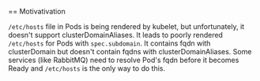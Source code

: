 == Motivativation

`/etc/hosts` file in Pods is being rendered by kubelet, but unfortunately, it doesn't support clusterDomainAliases. It leads to poorly rendered `/etc/hosts` for Pods with `spec.subdomain`. It contains fqdn with clusterDomain but doesn't contain fqdns with clusterDomainAliases. Some services (like RabbitMQ) need to resolve Pod's fqdn before it becomes Ready and `/etc/hosts` is the only way to do this.
